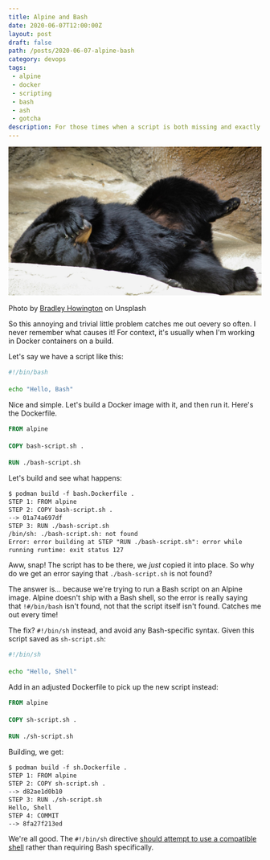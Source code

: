 ```yaml
---
title: Alpine and Bash
date: 2020-06-07T12:00:00Z
layout: post
draft: false
path: /posts/2020-06-07-alpine-bash
category: devops
tags:
 - alpine
 - docker
 - scripting
 - bash
 - ash
 - gotcha
description: For those times when a script is both missing and exactly where it should be.
---
```


<div class="cover-image">
  <img src="bradley-howington-P6rYiIgGT6k-unsplash.jpg" title="A bear, lying on its side facepalming"></img>
  <p class="image-credit">Photo by <a href="https://unsplash.com/@bradleyhowington">Bradley Howington</a> on Unsplash</p>
</div>


So this annoying and trivial little problem catches me out oevery so often. I never remember what causes it! For context, it's usually when I'm working in Docker containers on a build.

Let's say we have a script like this:

```sh
#!/bin/bash

echo "Hello, Bash"
```

Nice and simple. Let's build a Docker image with it, and then run it. Here's the Dockerfile.


```dockerfile
FROM alpine

COPY bash-script.sh .

RUN ./bash-script.sh

```

Let's build and see what happens:

```console
$ podman build -f bash.Dockerfile .
STEP 1: FROM alpine
STEP 2: COPY bash-script.sh .
--> 01a74a697df
STEP 3: RUN ./bash-script.sh
/bin/sh: ./bash-script.sh: not found
Error: error building at STEP "RUN ./bash-script.sh": error while running runtime: exit status 127
```

Aww, snap! The script has to be there, we *just* copied it into place. So why do we get an error saying that `./bash-script.sh` is not found?

The answer is... because we're trying to run a Bash script on an Alpine image. Alpine doesn't ship with a Bash shell, so the error is really saying that `!#/bin/bash` isn't found, not that the script itself isn't found. Catches me out every time!

The fix? `#!/bin/sh` instead, and avoid any Bash-specific syntax. Given this script saved as `sh-script.sh`:

```sh
#!/bin/sh

echo "Hello, Shell"
```
Add in an adjusted Dockerfile to pick up the new script instead:
```Dockerfile
FROM alpine

COPY sh-script.sh .

RUN ./sh-script.sh
```
Building, we get:
```console
$ podman build -f sh.Dockerfile .
STEP 1: FROM alpine
STEP 2: COPY sh-script.sh .
--> d82ae1d0b10
STEP 3: RUN ./sh-script.sh
Hello, Shell
STEP 4: COMMIT
--> 8fa27f213ed
```
We're all good. The `#!/bin/sh` directive [should attempt to use a compatible shell](https://en.wikipedia.org/wiki/Shebang_(Unix)) rather than requiring Bash specifically.